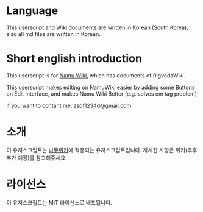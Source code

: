 # Language
This userscript and Wiki documents are written in Korean (South Korea), also all md files are written in Korean.

# Short english introduction
This userscript is for [Namu Wiki](https://namu.wiki), which has documents of RigvedaWiki.

This userscript makes editing on NamuWiki easier by adding some Buttons on Edit Interface, and makes Namu Wiki Better (e.g. solves em tag problem)

If you want to contant me, asdf1234d@gmail.com

# 소개
이 유저스크립트는 [나무위키](https://namu.wiki)에 적용되는 유저스크립트입니다.
자세한 사항은 위키(추후 추가 예정)를 참고해주세요.

# 라이선스
이 유저스크립트는 MIT 라이선스로 배포됩니다.
